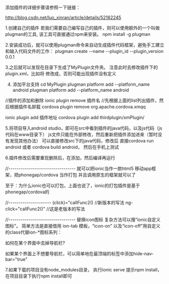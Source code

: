 添加插件的详细步骤请参照一下链接：

http://blog.csdn.net/luo_xinran/article/details/52182245

1.创建自己的插件
若我们需要自己编写自己的插件，则可以使用额外的一个叫做plugman的工具, 该工具可直接通过npm来安装。
  npm install -g plugman


2.安装成功后，就可以使用plugman命令来自动生成插件代码框架，避免手工建立和输入代码文件的工作：
plugman create --name <pluginname> --plugin_id <pluginid> --plugin_version 0.0.1


3.之后就可以发现在目录下生成了MyPlugin文件夹。
注意此时去修改插件下的plugin.xml，比如将<clobbers target="cordova.plugins.MyPlugin" />
修改成<clobbers target="MyPlugin" />，否则可能出现插件没有定义


4. 添加平台支持
cd MyPlugin
plugman platform add --platform_name android
plugman platform add --platform_name android


//插件的添加和删除
ionic plugin remove 插件名  //先根据上面的list列出插件，然后根据插件名卸载
cordova plugin remove org.apache.cordova.xmqq

ionic plugin  add  插件地址
cordova plugin add thirdplugin/xmPlugin/


5.将项目导入android studio，即可在src中看到插件的java代码，以及js代码（js代码在www目录下）
js文件只能在外部修改，然后重新把插件添加进来（暂时没有发现其他办法）
可以直接修改src下的java代码，修改后 直接cordova run android 或者 cordova build android，
然后在手机上测试


6.插件修改后需要重现删除后，在添加，然后编译再运行


//---------------------------------
就可以把ionic当作一款html5 移动app框架，把phonegap/cordova 当作打包 并且调用原生的框架就可以了

至于：为什么ionic也可以打包，上面也说了，ionic的打包插件是基于phonegap/cordova的

//---------------------
(click)="callFunc2() //新版本的写法
 ng-click="callFunc2()" //这是老版本的写法


//---------------------------------
替换icon图标
复杂方法可以搜“ionic自定义图标”。
简单方法是直接借用 ion-tab 模板，“icon-on” 以及“icon-off”用自定义的class代替ion-*图标系列：


如何在某个界面中去掉导航栏?

如果某个界面上不想要导航栏，可以简单地在最顶端的标签中添加hide-nav-bar="true"



7.如果下载的项目没有node_modules目录， 执行ionic serve 提示npm  install，在项目目录下执行npm  install即可
